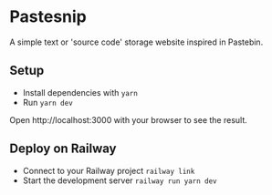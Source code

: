 # Pastesnip

A simple text or 'source code' storage website inspired in Pastebin.

## Setup
- Install dependencies with `yarn`
- Run `yarn dev`

Open http://localhost:3000 with your browser to see the result.

## Deploy on Railway
- Connect to your Railway project `railway link`
- Start the development server `railway run yarn dev`
